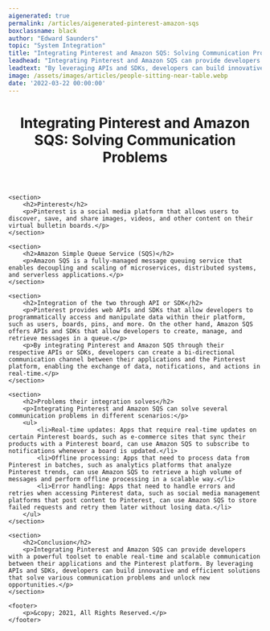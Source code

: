 ```yaml
---
aigenerated: true
permalink: /articles/aigenerated-pinterest-amazon-sqs
boxclassname: black
author: "Edward Saunders"
topic: "System Integration"
title: "Integrating Pinterest and Amazon SQS: Solving Communication Problems"
leadhead: "Integrating Pinterest and Amazon SQS can provide developers with a powerful toolset to enable real-time and scalable communication between their applications and the Pinterest platform"
leadtext: "By leveraging APIs and SDKs, developers can build innovative and efficient solutions that solve various communication problems and unlock new opportunities."
image: /assets/images/articles/people-sitting-near-table.webp
date: '2022-03-22 00:00:00'
---
```

<div class="arttext">
	<header>
		<h1>Integrating Pinterest and Amazon SQS: Solving Communication Problems</h1>
	</header>

	<section>
		<h2>Pinterest</h2>
		<p>Pinterest is a social media platform that allows users to discover, save, and share images, videos, and other content on their virtual bulletin boards.</p>
	</section>

	<section>
		<h2>Amazon Simple Queue Service (SQS)</h2>
		<p>Amazon SQS is a fully-managed message queuing service that enables decoupling and scaling of microservices, distributed systems, and serverless applications.</p>
	</section>

	<section>
		<h2>Integration of the two through API or SDK</h2>
		<p>Pinterest provides web APIs and SDKs that allow developers to programmatically access and manipulate data within their platform, such as users, boards, pins, and more. On the other hand, Amazon SQS offers APIs and SDKs that allow developers to create, manage, and retrieve messages in a queue.</p>
		<p>By integrating Pinterest and Amazon SQS through their respective APIs or SDKs, developers can create a bi-directional communication channel between their applications and the Pinterest platform, enabling the exchange of data, notifications, and actions in real-time.</p>	
	</section>

	<section>
		<h2>Problems their integration solves</h2>
		<p>Integrating Pinterest and Amazon SQS can solve several communication problems in different scenarios:</p>
		<ul>
			<li>Real-time updates: Apps that require real-time updates on certain Pinterest boards, such as e-commerce sites that sync their products with a Pinterest board, can use Amazon SQS to subscribe to notifications whenever a board is updated.</li>
			<li>Offline processing: Apps that need to process data from Pinterest in batches, such as analytics platforms that analyze Pinterest trends, can use Amazon SQS to retrieve a high volume of messages and perform offline processing in a scalable way.</li>
			<li>Error handling: Apps that need to handle errors and retries when accessing Pinterest data, such as social media management platforms that post content to Pinterest, can use Amazon SQS to store failed requests and retry them later without losing data.</li>
		</ul>
	</section>

	<section>
		<h2>Conclusion</h2>
		<p>Integrating Pinterest and Amazon SQS can provide developers with a powerful toolset to enable real-time and scalable communication between their applications and the Pinterest platform. By leveraging APIs and SDKs, developers can build innovative and efficient solutions that solve various communication problems and unlock new opportunities.</p>
	</section>

	<footer>
		<p>&copy; 2021, All Rights Reserved.</p>
	</footer>

</div>